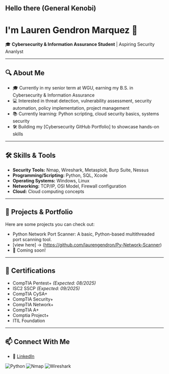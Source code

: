 ## Hello there (General Kenobi)
# I'm Lauren Gendron Marquez 👋

🎓 **Cybersecurity & Information Assurance Student** | Aspiring Security Ananlyst

---

## 🔍 About Me
- 🎓 Currently in my senior term at WGU, earning my B.S. in Cybersecurity & Information Assurance
- 💻 Interested in threat detection, vulnerability assessment, security automation, policy implementation, project management
- 📚 Currently learning: Python scripting, cloud security basics, systems security
- 🛠️ Building my [Cybersecurity GitHub Portfolio] to showcase hands-on skills

---

## 🛠️ Skills & Tools
- **Security Tools:** Nmap, Wireshark, Metasploit, Burp Suite, Nessus
- **Programming/Scripting:** Python, SQL, Xcode
- **Operating Systems:** Windows, Linux
- **Networking:** TCP/IP, OSI Model, Firewall configuration
- **Cloud:** Cloud computing concepts

---

## 📂 Projects & Portfolio
Here are some projects you can check out:
- Python Network Port Scanner: A basic, Python-based multithreaded port scanning tool.
- [view here] -> (https://github.com/laurengendron/Py-Network-Scanner)
- 🔹 Coming soon!

---

## 📜 Certifications
- CompTIA Pentest+ *(Expected: 08/2025)*
- ISC2 SSCP *(Expected: 09/2025)*
- CompTIA CySA+
- CompTIA Security+
- CompTIA Network+
- CompTIA A+
- Comptia Project+
- ITIL Foundation

---

## 📫 Connect With Me
- 💼 [LinkedIn]([your-linkedin-url](https://www.linkedin.com/in/lauren-gendron-82ba7a113/))



![Python](https://img.shields.io/badge/Python-3776AB?style=for-the-badge&logo=python&logoColor=white)
![Nmap](https://img.shields.io/badge/Nmap-004B87?style=for-the-badge&logo=gnometerminal&logoColor=white)
![Wireshark](https://img.shields.io/badge/Wireshark-1679A7?style=for-the-badge&logo=wireshark&logoColor=white)
















